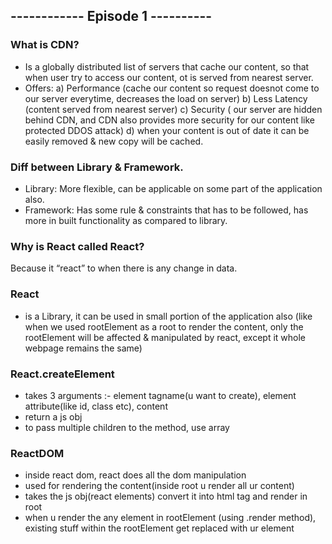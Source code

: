 ## ------------ Episode 1 ----------

### What is CDN?
- Is a globally distributed list of servers that cache our content, so that when user try to access our content, ot is served from nearest server.
- Offers: 
    a) Performance (cache our content so request doesnot come to our server everytime, decreases the load on server)
    b) Less Latency (content served from nearest server)
    c) Security ( our server are hidden behind CDN, and CDN also provides more security for our content like protected DDOS attack)
    d) when your content is out of date it can be easily removed & new copy will be cached. 

### Diff between Library & Framework.
- Library: More flexible, can be applicable on some part of the application also.
- Framework: Has some rule & constraints that has to be followed, has more in built functionality as compared to library.

### Why is React called React?
Because it “react” to when there is any change in data.

### React
- is a Library, it can be used in small portion of the application also (like when we used rootElement as a root to render the content, only the rootElement will be affected & manipulated by react, except it whole webpage remains the same)

### React.createElement 
- takes 3 arguments :- element tagname(u want to create), element attribute(like id, class etc), content
- return a js obj
- to pass multiple children to the method, use array

### ReactDOM 
- inside react dom, react does all the dom manipulation 
- used for rendering the content(inside root u render all ur content)
- takes the js obj(react elements) convert it into html tag and render in root
- when u render the any element in rootElement (using .render method), existing stuff within the rootElement get replaced with ur element
